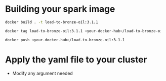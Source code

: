 # Building your spark image
```sh
docker build . -t load-to-bronze-oil:3.1.1

docker tag load-to-bronze-oil:3.1.1 <your-docker-hub>/load-to-bronze-oil:3.1.1

docker push <your-docker-hub>/load-to-bronze-oil:3.1.1
```

# Apply the yaml file to your cluster

- Modify any argument needed

